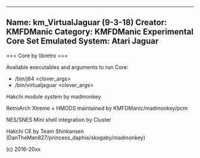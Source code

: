 -----------------------
Name: km_VirtualJaguar (9-3-18)
Creator: KMFDManic
Category: KMFDManic Experimental Core Set
Emulated System: Atari Jaguar
-----------------------
=== Core by libretro ===

Available executables and arguments to run Core:
- /bin/j64 <rom> <clover_args>
- /bin/virtualjaguar <rom> <clover_args>

Hakchi module system by madmonkey

RetroArch Xtreme + HMODS maintained by KMFDManic/madmonkey/pcm

NES/SNES Mini shell integration by Cluster

Hakchi CE by Team Shinkansen (DanTheMan827/princess_daphie/skogaby/madmonkey)

(c) 2016-20xx

